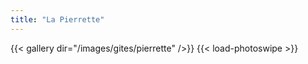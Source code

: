 ```yaml
---
title: "La Pierrette"
---
```


{{< gallery dir="/images/gites/pierrette" />}} {{< load-photoswipe >}}
